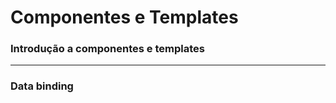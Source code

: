 # Componentes e Templates

###  Introdução a componentes e templates







---

### Data binding



